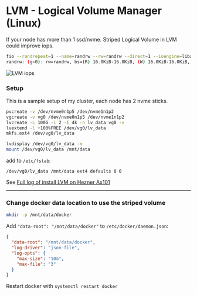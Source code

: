 # LVM - Logical Volume Manager (Linux) 

If your node has more than 1 ssd/nvme. Striped Logical Volume in LVM could improve iops.

```bash
fio --randrepeat=1 --name=randrw --rw=randrw --direct=1 --ioengine=libaio --bs=4k --numjobs=10 --size=512M --runtime=60 --time_based --iodepth=64 --group_reporting
randrw: (g=0): rw=randrw, bs=(R) 16.0KiB-16.0KiB, (W) 16.0KiB-16.0KiB, (T) 16.0KiB-16.0KiB, ioengine=libaio, iodepth=64
```

![LVM iops](./striped_lv_lvm-min.png)

### Setup
This is a sample setup of my cluster, each node has 2 nvme sticks.

```bash
pvcreate -v /dev/nvme0n1p5 /dev/nvme1n1p2
vgcreate -v vg0 /dev/nvme0n1p5 /dev/nvme1n1p2
lvcreate -L 100G -i 2 -I 4k -n lv_data vg0 -v
lvextend -l +100%FREE /dev/vg0/lv_data
mkfs.ext4 /dev/vg0/lv_data

lvdisplay /dev/vg0/lv_data -m
mount /dev/vg0/lv_data /mnt/data
```

add to `/etc/fstab`:
```
/dev/vg0/lv_data /mnt/data ext4 defaults 0 0
```

See [Full log of install LVM on Hezner Ax101](ref_hetzner_ax101.md)

---
### Change docker data location to use the striped volume

```bash
mkdir -p /mnt/data/docker
```

Add `"data-root": "/mnt/data/docker"` to `/etc/docker/daemon.json`:
```json
{
  "data-root": "/mnt/data/docker",
  "log-driver": "json-file",
  "log-opts": {
    "max-size": "10m",
    "max-file": "3"
  }
}
```

Restart docker with `systemctl restart docker`

